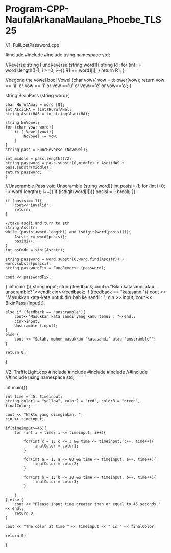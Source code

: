 # Program-CPP-NaufalArkanaMaulana_Phoebe_TLS25
//1. FullLostPassword.cpp

#include <iostream>
#include <string>
#include <cctype>
using namespace std;

//Reverse
string FuncReverse (string word1){
    string R1;
    for (int i = word1.length()-1; i >=0; i--){
        R1 += word1[i];
    } return R1;
} 

//begone the vowel
bool Vowel (char vow){
    vow = tolower(vow);
    return vow == 'a' or vow == 'i' or vow =='u' or vow=='e' or vow=='o';
}


string BikinPass (string word){

    char HurufAwal = word [0];
    int AsciiHA = (int)HurufAwal;
    string AsciiHAS = to_string(AsciiHA);

    string NoVowel;
    for (char vow: word){
        if (!Vowel(vow)){
            NoVowel += vow;
        }
    }
    string pass = FuncReverse (NoVowel);

    int middle = pass.length()/2;
    string password = pass.substr(0,middle) + AsciiHAS + pass.substr(middle);
    return password;
    }

//Unscramble Pass
void Unscramble (string word){
    int posisi=-1;
    for (int i=0; i < word.length(); i++){
        if (isdigit(word[i])){
            posisi = i;
            break;
    }}

    if (posisi==-1){
        cout<<"invalid";
        return;
    }

    //take ascii and turn to str
    string Ascstr;
    while (posisi<word.length() and isdigit(word[posisi])){
        Ascstr += word[posisi];
        posisi++;
    }
    int asCode = stoi(Ascstr);

    string password = word.substr(0,word.find(Ascstr)) + word.substr(posisi);
    string passwordFix = FuncReverse (password);

    cout << passwordFix;

}
int main (){
    string input;
    string feedback;
    cout<<"Bikin katasandi atau unscramble?"<<endl;
    cin>>feedback;
    if (feedback == "katasandi"){
        cout << "Masukkan kata-kata untuk dirubah ke sandi : ";
        cin >> input;
        cout << BikinPass (input);}

    else if (feedback == "unscramble"){
        cout<<"Masukkan kata sandi yang kamu temui : "<<endl;
        cin>>input;
        Unscramble (input);
    }
    else {
        cout << "Salah, mohon masukkan 'katasandi' atau 'unscramble'";
    }

    return 0;
}

//2. TrafficLight.cpp
#include<iostream>
#include<string>
#include<cmath>
#include<vector>
//#include<cctype>
//#include<cstdlib>
using namespace std;

int main(){

    int time = 45, timeinput;
    string color1 = "yellow", color2 = "red", color3 = "green", finalColor;

    cout << "Waktu yang diinginkan: ";
    cin >> timeinput;

    if(timeinput>=45){
        for (int i = time; i <= timeinput; i++){ 
        
            for(int c = 1; c <= 3 && time <= timeinput; c++, time++){
                finalColor = color1;
            }
            
            for(int a = 1; a <= 80 && time <= timeinput; a++, time++){
                finalColor = color2;
            }

            for(int b = 1; b <= 20 && time <= timeinput; b++, time++){
                finalColor = color3;
            }

        }
    } else {
        cout << "Please input time greater than or equal to 45 seconds." << endl;
        return 0;
    }

    cout << "The color at time " << timeinput << " is " << finalColor;

    return 0;
}

